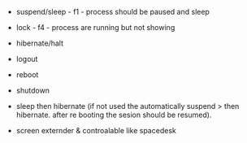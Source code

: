 - suspend/sleep - f1 - process should be paused and sleep
- lock - f4 - process are running but not showing
- hibernate/halt
- logout
- reboot
- shutdown
- sleep then hibernate (if not used the automatically suspend > then hibernate. after re booting the sesion should be resumed).


- screen externder & controalable like spacedesk 
